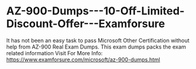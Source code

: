 # AZ-900-Dumps---10-Off-Limited-Discount-Offer---Examforsure
It has not been an easy task to pass Microsoft Other Certification without help from AZ-900 Real Exam Dumps. This exam dumps packs the exam related information   Visit For More Info: https://www.examforsure.com/microsoft/az-900-dumps.html
